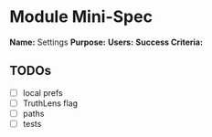 # Module Mini-Spec
**Name:** Settings
**Purpose:** 
**Users:** 
**Success Criteria:** 

## TODOs
- [ ] local prefs
- [ ] TruthLens flag
- [ ] paths
- [ ] tests
